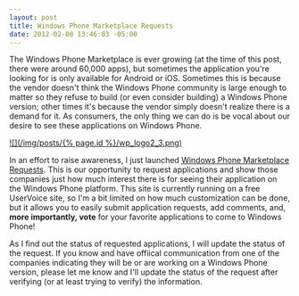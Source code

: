 ```yaml
---
layout: post
title: Windows Phone Marketplace Requests
date: 2012-02-08 13:46:03 -05:00
---
```


The Windows Phone Marketplace is ever growing (at the time of this post, there were around 60,000 apps), but sometimes the application you're looking for is only available for Android or iOS. Sometimes this is because the vendor doesn't think the Windows Phone community is large enough to matter so they refuse to build (or even consider building) a Windows Phone version; other times it's because the vendor simply doesn't realize there is a demand for it. As consumers, the only thing we can do is be vocal about our desire to see these applications on Windows Phone.

[![](/img/posts/{% page.id %}/wp_logo2_3.png)](http://wprequests.uservoice.com/)

In an effort to raise awareness, I just launched [Windows Phone Marketplace Requests](http://wprequests.uservoice.com/). This is our opportunity to request applications and show those companies just how much interest there is for seeing their application on the Windows Phone platform. This site is currently running on a free UserVoice site, so I'm a bit limited on how much customization can be done, but it allows you to easily submit application requests, add comments, and, **more importantly, vote** for your favorite applications to come to Windows Phone!

As I find out the status of requested applications, I will update the status of the request. If you know and have offiical communication from one of the companies indicating they will be or are working on a Windows Phone version, please let me know and I'll update the status of the request after verifying (or at least trying to verify) the information.